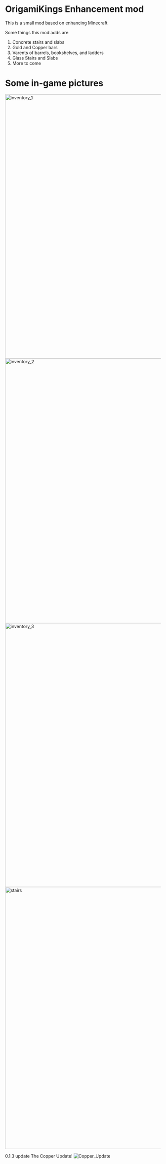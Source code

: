 # OrigamiKings Enhancement mod
This is a small mod based on enhancing Minecraft

Some things this mod adds are:
1. Concrete stairs and slabs
2. Gold and Copper bars
3. Varents of barrels, bookshelves, and ladders
4. Glass Stairs and Slabs
5. More to come

# Some in-game pictures
<img width="851" alt="inventory_1" src="https://user-images.githubusercontent.com/115757805/210160699-c984b0f4-4b5d-4b7f-86ec-e97d7a7ac0fb.png">
<img width="854" alt="inventory_2" src="https://user-images.githubusercontent.com/115757805/210160707-97237606-c2b9-4a08-b353-7d5b59d5bfd2.png">
<img width="851" alt="inventory_3" src="https://user-images.githubusercontent.com/115757805/210160710-e925d575-df36-4e55-90d9-49e8a721dd9d.png">
<img width="845" alt="stairs" src="https://user-images.githubusercontent.com/115757805/210160717-6108a5e1-7df3-4ddd-901a-03366b7682e4.png">

0.1.3 update 
The Copper Update!
![Copper_Update](https://user-images.githubusercontent.com/115757805/210614211-5d0b2092-9ec6-4f8f-b320-1823c527b3d4.png)
